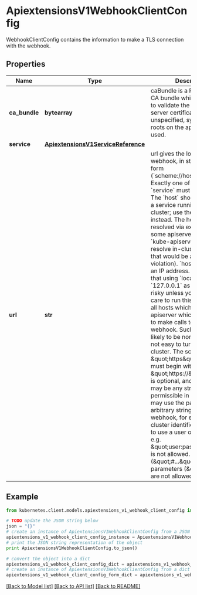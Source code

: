 # ApiextensionsV1WebhookClientConfig

WebhookClientConfig contains the information to make a TLS connection with the webhook.

## Properties
Name | Type | Description | Notes
------------ | ------------- | ------------- | -------------
**ca_bundle** | **bytearray** | caBundle is a PEM encoded CA bundle which will be used to validate the webhook&#39;s server certificate. If unspecified, system trust roots on the apiserver are used. | [optional] 
**service** | [**ApiextensionsV1ServiceReference**](ApiextensionsV1ServiceReference.md) |  | [optional] 
**url** | **str** | url gives the location of the webhook, in standard URL form (&#x60;scheme://host:port/path&#x60;). Exactly one of &#x60;url&#x60; or &#x60;service&#x60; must be specified.  The &#x60;host&#x60; should not refer to a service running in the cluster; use the &#x60;service&#x60; field instead. The host might be resolved via external DNS in some apiservers (e.g., &#x60;kube-apiserver&#x60; cannot resolve in-cluster DNS as that would be a layering violation). &#x60;host&#x60; may also be an IP address.  Please note that using &#x60;localhost&#x60; or &#x60;127.0.0.1&#x60; as a &#x60;host&#x60; is risky unless you take great care to run this webhook on all hosts which run an apiserver which might need to make calls to this webhook. Such installs are likely to be non-portable, i.e., not easy to turn up in a new cluster.  The scheme must be \&quot;https\&quot;; the URL must begin with \&quot;https://\&quot;.  A path is optional, and if present may be any string permissible in a URL. You may use the path to pass an arbitrary string to the webhook, for example, a cluster identifier.  Attempting to use a user or basic auth e.g. \&quot;user:password@\&quot; is not allowed. Fragments (\&quot;#...\&quot;) and query parameters (\&quot;?...\&quot;) are not allowed, either. | [optional] 

## Example

```python
from kubernetes.client.models.apiextensions_v1_webhook_client_config import ApiextensionsV1WebhookClientConfig

# TODO update the JSON string below
json = "{}"
# create an instance of ApiextensionsV1WebhookClientConfig from a JSON string
apiextensions_v1_webhook_client_config_instance = ApiextensionsV1WebhookClientConfig.from_json(json)
# print the JSON string representation of the object
print ApiextensionsV1WebhookClientConfig.to_json()

# convert the object into a dict
apiextensions_v1_webhook_client_config_dict = apiextensions_v1_webhook_client_config_instance.to_dict()
# create an instance of ApiextensionsV1WebhookClientConfig from a dict
apiextensions_v1_webhook_client_config_form_dict = apiextensions_v1_webhook_client_config.from_dict(apiextensions_v1_webhook_client_config_dict)
```
[[Back to Model list]](../README.md#documentation-for-models) [[Back to API list]](../README.md#documentation-for-api-endpoints) [[Back to README]](../README.md)


